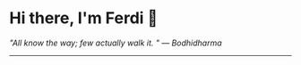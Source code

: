<h1>Hi there, I'm Ferdi 👋</h1>

<p><em>
  "All know the way; few actually walk it. " — Bodhidharma
</em></p>

---
